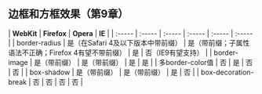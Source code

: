 ## 边框和方框效果（第9章）

| **WebKit** | **Firefox** | **Opera** | **IE** |
| :-----  | :-----  | :-----  | :-----  | :-----  | :-----  |
| border-radius | 是（在Safari 4及以下版本中带前缀） | 是（带前缀；子属性语法不正确；Firefox 4有望不带前缀） | 是 | 否（IE9有望支持） |
| border-image | 是（带前缀） | 是（带前缀） | 是 | 是 |
| 多border-color值 | 否 | 是 | 否 | 否 |
| box-shadow | 是（带前缀） | 是（带前缀） | 是 | 否 |
| box-decoration-break | 否 | 否 | 否 | 否 |

